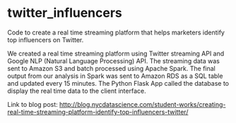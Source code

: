 # twitter_influencers
Code to create a real time streaming platform that helps marketers identify top influencers on Twitter. 

We created a real time streaming platform using Twitter streaming API and Google NLP (Natural Language Processing) API. The streaming data was sent to Amazon S3 and batch processed using Apache Spark. The final output from our analysis in Spark was sent to Amazon RDS as a SQL table and updated every 15 minutes. The Python Flask App called the database to display the real time data to the client interface.

Link to blog post: http://blog.nycdatascience.com/student-works/creating-real-time-streaming-platform-identify-top-influencers-twitter/
